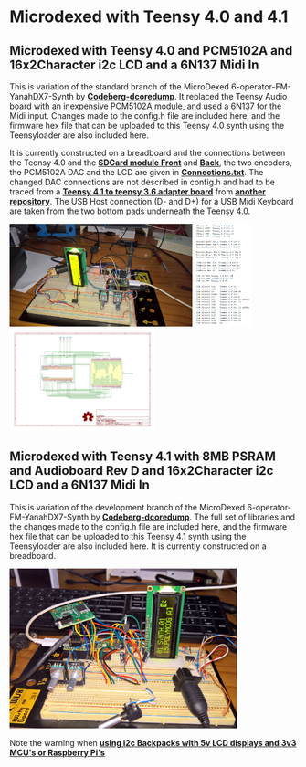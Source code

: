 # Microdexed with Teensy 4.0 and 4.1

## Microdexed with Teensy 4.0 and PCM5102A and 16x2Character i2c LCD and a 6N137 Midi In
This is variation of the standard branch of the MicroDexed 6-operator-FM-YanahDX7-Synth by [**Codeberg-dcoredump**](https://codeberg.org/dcoredump/MicroDexed). It replaced the Teensy Audio board with an inexpensive PCM5102A module, and used a 6N137 for the Midi input. Changes made to the config.h file are included here, and the firmware hex file that can be uploaded to this Teensy 4.0 synth using the Teensyloader are also included here.

It is currently constructed on a breadboard and the connections between the Teensy 4.0 and the [**SDCard module Front**](images/SDCard.png) and [**Back**](images/SDCardBack.png), the two encoders, the PCM5102A DAC and the LCD are given in [**Connections.txt**](Connections.txt). The changed DAC connections are not described in config.h and had to be traced from a [**Teensy 4.1 to teensy 3.6 adapter board**](images/T41-Adapter-Board.jpg) from [**another repository**](https://codeberg.org/dcoredump/TeensyMIDIAudio/src/branch/master/T4.1-Adapter-Board). The USB Host connection (D- and D+) for a USB Midi Keyboard are taken from the two bottom pads underneath the Teensy 4.0.

<p align="left">
<img src="images/mdt40.jpg" height="180" /> 
<img src="images/Connections.jpg" height="180" /> 
<img src="images/T41-Adapter-Board.jpg" height="180" /> 
</p>

## Microdexed with Teensy 4.1 with 8MB PSRAM and Audioboard Rev D  and 16x2Character i2c LCD and a 6N137 Midi In
This is variation of the development branch of the MicroDexed 6-operator-FM-YanahDX7-Synth by [**Codeberg-dcoredump**](https://codeberg.org/dcoredump/MicroDexed/src/branch/dev).  The full set of libraries and the changes made to the config.h file are included here, and the firmware hex file that can be uploaded to this Teensy 4.1 synth using the Teensyloader are also included here. It is currently constructed on a breadboard.

<p align="left">
<img src="images/MicrodexedDev1.jpg" height="280" /> 
</p>

Note the warning when [**using i2c Backpacks with 5v LCD displays and 3v3 MCU's or Raspberry Pi's**](https://github.com/TobiasVanDyk/Microdexed-Synth-Variations/tree/main/i2cbackpack)
